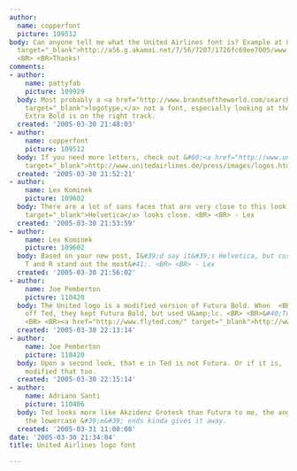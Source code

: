 ```yaml
---
author:
  name: copperfont
  picture: 109512
body: Can anyone tell me what the United Airlines font is? Example at &#60;<a href="http://a56.g.akamai.net/7/56/7207/1726fc69ee7005/www.united.com/images/ual_logo_home.gif"
  target="_blank">http://a56.g.akamai.net/7/56/7207/1726fc69ee7005/www.united.com/images/ual_logo_home.gif</a>&#62;
  <BR> <BR>Thanks!
comments:
- author:
    name: pattyfab
    picture: 109929
  body: Most probably a <a href="http://www.brandsoftheworld.com/search/?query_id=1476339&amp;page=38&amp;brand_id=19454"
    target="_blank">logotype,</a> not a font, especially looking at the T. But Futura
    Extra Bold is on the right track.
  created: '2005-03-30 21:48:03'
- author:
    name: copperfont
    picture: 109512
  body: If you need more letters, check out &#60;<a href="http://www.unitedairlines.de/press/images/logos.html"
    target="_blank">http://www.unitedairlines.de/press/images/logos.html</a>&#62;
  created: '2005-03-30 21:52:21'
- author:
    name: Lex Kominek
    picture: 109602
  body: There are a lot of sans faces that are very close to this look. Even <a href="http://www.myfonts.com/fonts/linotype/neue-helvetica/helvetica-95-black/testdrive.html?s=U+N+I+T+E+D&amp;p=24"
    target="_blank">Helvetica</a> looks close. <BR> <BR> - Lex
  created: '2005-03-30 21:53:59'
- author:
    name: Lex Kominek
    picture: 109602
  body: Based on your new post, I&#39;d say it&#39;s Helvetica, but customised &#40;the
    T and R stand out the most&#41;. <BR> <BR> - Lex
  created: '2005-03-30 21:56:02'
- author:
    name: Joe Pemberton
    picture: 110420
  body: The United logo is a modified version of Futura Bold. When  <BR>United spun
    off Ted, they kept Futura Bold, but used U&amp;lc. <BR> <BR>&#40;TedEx anyone?&#41;
    <BR> <BR><a href="http://www.flyted.com/" target="_blank">http://www.flyted.com/</a>
  created: '2005-03-30 22:13:14'
- author:
    name: Joe Pemberton
    picture: 110420
  body: Upon a second look, that e in Ted is not Futura. Or if it is,  <BR>Pentagram
    modified that too.
  created: '2005-03-30 22:15:14'
- author:
    name: Adriano Santi
    picture: 110406
  body: Ted looks more like Akzidenz Grotesk than Futura to me, the angle at which
    the lowercase &#39;e&#39; ends kinda gives it away.
  created: '2005-03-31 11:00:08'
date: '2005-03-30 21:34:04'
title: United Airlines logo font

---
```

